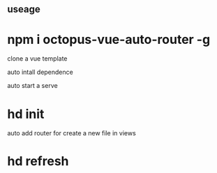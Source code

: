 ## useage

# npm i octopus-vue-auto-router -g

clone a vue template

auto intall dependence

auto start a serve

# hd init <projectName>

auto add router for create a new file in views

# hd refresh
